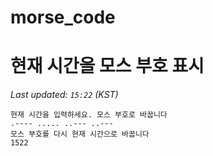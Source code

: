 # morse_code
# 현재 시간을 모스 부호 표시
<!-- MORSE_TIME_START -->
_Last updated: `15:22` (KST)_

```
현재 시간을 입력하세요. 모스 부호로 바꿉니다
.---- ..... ..--- ..---
모스 부호를 다시 현재 시간으로 바꿉니다
1522
```
<!-- MORSE_TIME_END -->
